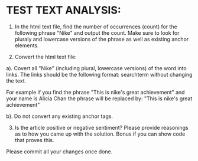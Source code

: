 TEST TEXT ANALYSIS:
==================

1. In the html text file, find the number of occurrences (count) for the following phrase "Nike"
and output the count. Make sure to look for pluraly and lowercase versions of the phrase as well as existing anchor elements.

2. Convert the html text file:

a). Covert all "Nike" (including plural, lowercase versions) of the word into links.
The links should be the following format: <a data-test=firstnamelastname>searchterm</a> without changing the text.

For example if you find the phrase "This is nike's great achievement" and your name is Alicia Chan the phrase
will be replaced by: "This is <a data-test=firstnamelastname>nike's</a> great achievement"

b). Do not convert any existing anchor tags.

3. Is the article positive or negative sentiment? 
Please provide reasonings as to how you came up with the solution.  Bonus if you can show code that proves this.


Please commit all your changes once done.
